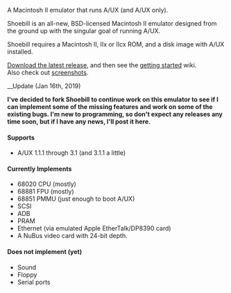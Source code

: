 
A Macintosh II emulator that runs A/UX (and A/UX only). 

Shoebill is an all-new, BSD-licensed Macintosh II emulator designed from the ground up with the singular goal of running A/UX. 

Shoebill requires a Macintosh II, IIx or IIcx ROM, and a disk image with A/UX installed.

[Download the latest release], and then see the [getting started] wiki.  
Also check out [screenshots].

__Update (Jan 16th, 2019)

__I've decided to fork Shoebill to continue work on this emulator to see if I can implement some of the missing features and work on some of the existing bugs. I'm new to programming, so don't expect any releases any time soon, but if I have any news, I'll post it here.__

#### Supports
* A/UX 1.1.1 through 3.1 (and 3.1.1 a little)

#### Currently Implements
* 68020 CPU (mostly)
* 68881 FPU (mostly)
* 68851 PMMU (just enough to boot A/UX)
* SCSI
* ADB
* PRAM
* Ethernet (via emulated Apple EtherTalk/DP8390 card)
* A NuBus video card with 24-bit depth. 

#### Does not implement (yet)
* Sound
* Floppy
* Serial ports

    
[Download the latest release]:https://github.com/kgllewellyn/Shoebill/releases
[getting started]:https://github.com/kgllewellyn/Shoebill/wiki/Getting-Started
[screenshots]:https://github.com/kgllewellyn/Shoebill/wiki/Screenshots
[The thread on emaculation.com]:http://www.emaculation.com/forum/viewtopic.php?f=7&t=8288

